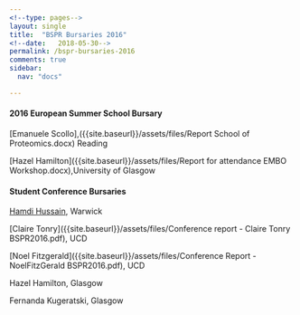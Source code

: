 ```yaml
---
<!--type: pages-->
layout: single
title:  "BSPR Bursaries 2016"
<!--date:   2018-05-30-->
permalink: /bspr-bursaries-2016
comments: true
sidebar:
  nav: "docs"

---
```






#### 2016 European Summer School Bursary


[Emanuele Scollo],({{site.baseurl}}/assets/files/Report School of Proteomics.docx) Reading

[Hazel Hamilton]({{site.baseurl}}/assets/files/Report for attendance EMBO Workshop.docx),University of Glasgow


#### Student Conference Bursaries


[Hamdi Hussain]({{site.baseurl}}/assets/files/BSPR_Report_Hamdi_Hussain.docx), Warwick

[Claire Tonry]({{site.baseurl}}/assets/files/Conference report - Claire Tonry BSPR2016.pdf), UCD

[Noel Fitzgerald]({{site.baseurl}}/assets/files/Conference Report - NoelFitzGerald BSPR2016.pdf), UCD

Hazel Hamilton, Glasgow

Fernanda Kugeratski, Glasgow